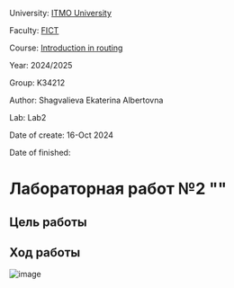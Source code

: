 University: [ITMO University](https://itmo.ru/ru/)

Faculty: [FICT](https://fict.itmo.ru)

Course: [Introduction in routing](https://github.com/itmo-ict-faculty/introduction-in-routing)

Year: 2024/2025

Group: K34212

Author: Shagvalieva Ekaterina Albertovna

Lab: Lab2

Date of create: 16-Oct 2024

Date of finished: 

# Лабораторная работ №2 ""

## Цель работы



## Ход работы


![image](https://github.com/user-attachments/assets/df7e0b60-5a64-4a51-9fd5-43a33ded6cfc)
